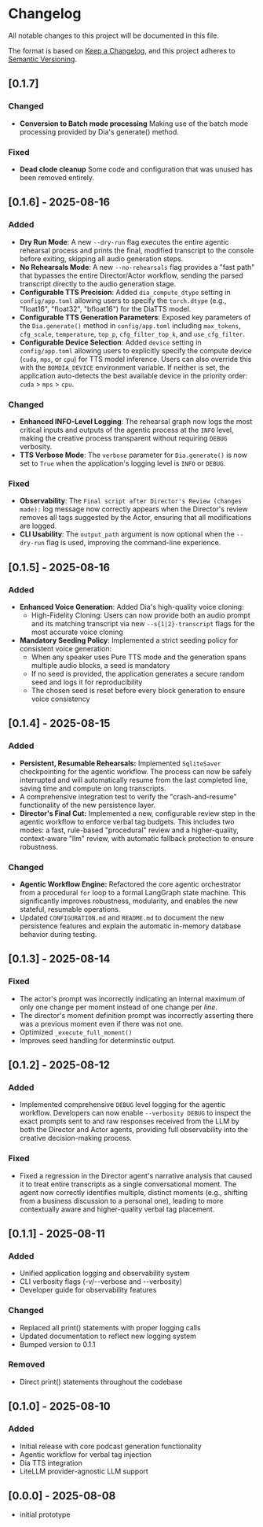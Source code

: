 # Changelog

All notable changes to this project will be documented in this file.

The format is based on [Keep a Changelog](https://keepachangelog.com/en/1.0.0/),
and this project adheres to [Semantic Versioning](https://semver.org/spec/v2.0.0.html).


## [0.1.7]

### Changed
- **Conversion to Batch mode processing** Making use of the batch mode processing provided by Dia's generate() method.

### Fixed
- **Dead clode cleanup** Some code and configuration that was unused has been removed entirely.

## [0.1.6] - 2025-08-16

### Added
- **Dry Run Mode**: A new `--dry-run` flag executes the entire agentic rehearsal process and prints the final, modified transcript to the console before exiting, skipping all audio generation steps.
- **No Rehearsals Mode**: A new `--no-rehearsals` flag provides a "fast path" that bypasses the entire Director/Actor workflow, sending the parsed transcript directly to the audio generation stage.
- **Configurable TTS Precision**: Added `dia_compute_dtype` setting in `config/app.toml` allowing users to specify the `torch.dtype` (e.g., "float16", "float32", "bfloat16") for the DiaTTS model.
- **Configurable TTS Generation Parameters**: Exposed key parameters of the `Dia.generate()` method in `config/app.toml` including `max_tokens`, `cfg_scale`, `temperature`, `top_p`, `cfg_filter_top_k`, and `use_cfg_filter`.
- **Configurable Device Selection**: Added `device` setting in `config/app.toml` allowing users to explicitly specify the compute device (`cuda`, `mps`, or `cpu`) for TTS model inference. Users can also override this with the `BOMDIA_DEVICE` environment variable. If neither is set, the application auto-detects the best available device in the priority order: `cuda` > `mps` > `cpu`.

### Changed
- **Enhanced INFO-Level Logging**: The rehearsal graph now logs the most critical inputs and outputs of the agentic process at the `INFO` level, making the creative process transparent without requiring `DEBUG` verbosity.
- **TTS Verbose Mode**: The `verbose` parameter for `Dia.generate()` is now set to `True` when the application's logging level is `INFO` or `DEBUG`.

### Fixed
- **Observability**: The `Final script after Director's Review (changes made):` log message now correctly appears when the Director's review removes all tags suggested by the Actor, ensuring that all modifications are logged.
- **CLI Usability**: The `output_path` argument is now optional when the `--dry-run` flag is used, improving the command-line experience.

## [0.1.5] - 2025-08-16

### Added
- **Enhanced Voice Generation**: Added Dia's high-quality voice cloning:
  * High-Fidelity Cloning: Users can now provide both an audio prompt and its matching transcript via new `--s{1|2}-transcript` flags for the most accurate voice cloning
- **Mandatory Seeding Policy**: Implemented a strict seeding policy for consistent voice generation:
  * When any speaker uses Pure TTS mode and the generation spans multiple audio blocks, a seed is mandatory
  * If no seed is provided, the application generates a secure random seed and logs it for reproducibility
  * The chosen seed is reset before every block generation to ensure voice consistency

## [0.1.4] - 2025-08-15

### Added
- **Persistent, Resumable Rehearsals:** Implemented `SqliteSaver` checkpointing for the agentic workflow. The process can now be safely interrupted and will automatically resume from the last completed line, saving time and compute on long transcripts.
- A comprehensive integration test to verify the "crash-and-resume" functionality of the new persistence layer.
- **Director's Final Cut:** Implemented a new, configurable review step in the agentic workflow to enforce verbal tag budgets. This includes two modes: a fast, rule-based "procedural" review and a higher-quality, context-aware "llm" review, with automatic fallback protection to ensure robustness.

### Changed
- **Agentic Workflow Engine:** Refactored the core agentic orchestrator from a procedural `for` loop to a formal LangGraph state machine. This significantly improves robustness, modularity, and enables the new stateful, resumable operations.
- Updated `CONFIGURATION.md` and `README.md` to document the new persistence features and explain the automatic in-memory database behavior during testing.

## [0.1.3] - 2025-08-14

### Fixed
- The actor's prompt was incorrectly indicating an internal maximum of only one change per moment instead of one change per _line_.
- The director's moment definition prompt was incorrectly asserting there was a previous moment even if there was not one.
- Optimized `_execute_full_moment()`
- Improves seed handling for determinstic output.

## [0.1.2] - 2025-08-12

### Added
- Implemented comprehensive `DEBUG` level logging for the agentic workflow. Developers can now enable `--verbosity DEBUG` to inspect the exact prompts sent to and raw responses received from the LLM by both the Director and Actor agents, providing full observability into the creative decision-making process.

### Fixed
- Fixed a regression in the Director agent's narrative analysis that caused it to treat entire transcripts as a single conversational moment. The agent now correctly identifies multiple, distinct moments (e.g., shifting from a business discussion to a personal one), leading to more contextually aware and higher-quality verbal tag placement.

## [0.1.1] - 2025-08-11

### Added
- Unified application logging and observability system
- CLI verbosity flags (-v/--verbose and --verbosity)
- Developer guide for observability features

### Changed
- Replaced all print() statements with proper logging calls
- Updated documentation to reflect new logging system
- Bumped version to 0.1.1

### Removed
- Direct print() statements throughout the codebase

## [0.1.0] - 2025-08-10

### Added
- Initial release with core podcast generation functionality
- Agentic workflow for verbal tag injection
- Dia TTS integration
- LiteLLM provider-agnostic LLM support

## [0.0.0] - 2025-08-08
- initial prototype

